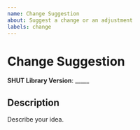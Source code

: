 ```yaml
---
name: Change Suggestion
about: Suggest a change or an adjustment
labels: change
---
```


# Change Suggestion #

**SHUT Library Version**: _____

## Description ##

Describe your idea.
